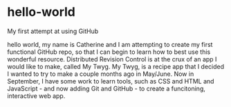 # hello-world
My first attempt at using GitHub

hello world, my name is Catherine and I am attempting to create my first functional GitHub repo, so that I can begin to learn how to best use this wonderful resource.  Distributed Revision Control is at the crux of an app I would like to make, called My Twyg.  My Twyg, is a recipe app that I decided I wanted to try to make a couple months ago in May/June.  Now in September, I have some work to learn tools, such as CSS and HTML and JavaScript - and now adding Git and GitHub - to create a funcitoning, interactive web app.  
